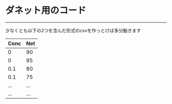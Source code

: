# ダネット用のコード
----------
少なくとも以下の2つを含んだ形式のcsvを作っとけば多分動きます

|Conc|Net|
|---|--|
|0|90|
|0|95|
|0.1|80|
|0.1|75|
|...|...|
|...|...|
